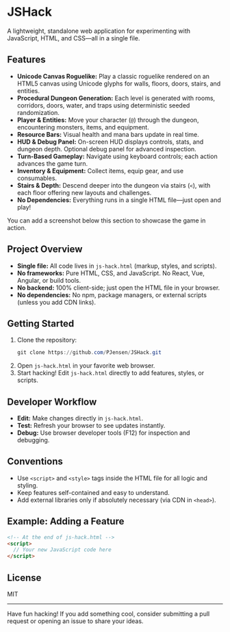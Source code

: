 # JSHack

A lightweight, standalone web application for experimenting with JavaScript, HTML, and CSS—all in a single file.

## Features

- **Unicode Canvas Roguelike:** Play a classic roguelike rendered on an HTML5 canvas using Unicode glyphs for walls, floors, doors, stairs, and entities.
- **Procedural Dungeon Generation:** Each level is generated with rooms, corridors, doors, water, and traps using deterministic seeded randomization.
- **Player & Entities:** Move your character (`@`) through the dungeon, encountering monsters, items, and equipment.
- **Resource Bars:** Visual health and mana bars update in real time.
- **HUD & Debug Panel:** On-screen HUD displays controls, stats, and dungeon depth. Optional debug panel for advanced inspection.
- **Turn-Based Gameplay:** Navigate using keyboard controls; each action advances the game turn.
- **Inventory & Equipment:** Collect items, equip gear, and use consumables.
- **Stairs & Depth:** Descend deeper into the dungeon via stairs (`<`), with each floor offering new layouts and challenges.
- **No Dependencies:** Everything runs in a single HTML file—just open and play!

You can add a screenshot below this section to showcase the game in action.

## Project Overview
- **Single file:** All code lives in `js-hack.html` (markup, styles, and scripts).
- **No frameworks:** Pure HTML, CSS, and JavaScript. No React, Vue, Angular, or build tools.
- **No backend:** 100% client-side; just open the HTML file in your browser.
- **No dependencies:** No npm, package managers, or external scripts (unless you add CDN links).

## Getting Started
1. Clone the repository:
   ```powershell
   git clone https://github.com/PJensen/JSHack.git
   ```
2. Open `js-hack.html` in your favorite web browser.
3. Start hacking! Edit `js-hack.html` directly to add features, styles, or scripts.

## Developer Workflow
- **Edit:** Make changes directly in `js-hack.html`.
- **Test:** Refresh your browser to see updates instantly.
- **Debug:** Use browser developer tools (F12) for inspection and debugging.

## Conventions
- Use `<script>` and `<style>` tags inside the HTML file for all logic and styling.
- Keep features self-contained and easy to understand.
- Add external libraries only if absolutely necessary (via CDN in `<head>`).

## Example: Adding a Feature
```html
<!-- At the end of js-hack.html -->
<script>
  // Your new JavaScript code here
</script>
```

## License
MIT

---

Have fun hacking! If you add something cool, consider submitting a pull request or opening an issue to share your ideas.